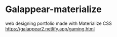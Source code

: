 # Galappear-materialize
web designing portfolio made with Materialize CSS
https://galappear2.netlify.app/gaming.html
